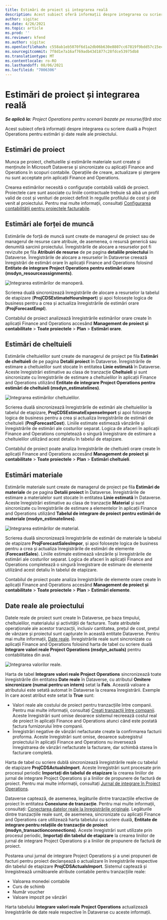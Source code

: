 ```yaml
---
title: Estimări de proiect și integrarea reală
description: Acest subiect oferă informații despre integrarea cu scriere duală a Project Operations pentru estimări și date reale ale proiectului.
author: sigitac
ms.date: 4/26/2021
ms.topic: article
ms.prod: ''
ms.reviewer: kfend
ms.author: sigitac
ms.openlocfilehash: c558ab1eb5070f6d1a2db06b630e8807cc67819f9bdd57c15ec346f484e04fe9
ms.sourcegitcommit: 7f8d1e7a16af769adb43d1877c28fdce53975db8
ms.translationtype: MT
ms.contentlocale: ro-RO
ms.lasthandoff: 08/06/2021
ms.locfileid: "7006306"
---
```

# <a name="project-estimates-and-actuals-integration"></a>Estimări de proiect și integrarea reală

_**Se aplică la:** Project Operations pentru scenarii bazate pe resurse/fără stoc_

Acest subiect oferă informații despre integrarea cu scriere duală a Project Operations pentru estimări și date reale ale proiectului.

## <a name="project-estimates"></a>Estimări de proiect

Munca pe proiect, cheltuielile și estimările materiale sunt create și menținute în Microsoft Dataverse și sincronizate cu aplicații Finance and Operations în scopuri contabile. Operațiile de creare, actualizare și ștergere nu sunt acceptate prin aplicații Finance and Operations.

Crearea estimărilor necesită o configurație contabilă validă de proiect. Proiectele care sunt asociate cu liniile contractuale trebuie să aibă un profil valid de cost și venituri de proiect definit în regulile profilului de cost și de venit al proiectului. Pentru mai multe informații, consultați [Configurarea contabilității pentru proiectele facturabile](../project-accounting/configure-accounting-billable-projects.md#configure-project-cost-and-revenue-profile-rules).

## <a name="labor-estimates"></a>Estimări ale forței de muncă

Estimările de forță de muncă sunt create de managerul de proiect sau de managerul de resurse care atribuie, de asemenea, o resursă generică sau denumită sarcinii proiectului. Înregistrările de alocare a resurselor pot fi revizuite pe fila **Atribuiri de resurse** de pe pagina **detaliile proiectului** în Dataverse. Înregistrările de alocare a resurselor în Dataverse creează înregistrări de estimări orare în aplicații Finance and Operations folosind **Entitate de integrare Project Operations pentru estimări orare (msdyn\_resourceassignments)**.

   ![Integrarea estimărilor de manoperă.](./Media/DW4LaborEstimates.png)

Scrierea duală sincronizează înregistrările de alocare a resurselor la tabelul de etapizare (**ProjCDSEstimateHoursImport**) și apoi folosește logica de business pentru a crea și actualiza înregistrările de estimări orare (**ProjForecastEmpl**).

Contabilul de proiect analizează înregistrările estimărilor orare create în aplicații Finance and Operations accesând **Management de proiect și contabilitate** > **Toate proiectele** > **Plan** > **Estimări orare**.

## <a name="expense-estimates"></a>Estimări de cheltuieli

Estimările cheltuielilor sunt create de managerul de proiect pe fila **Estimări de cheltuieli** de pe pagina **Detalii proiect** în Dataverse. Înregistrările de estimare a cheltuielilor sunt stocate în entitatea **Linie estimată** în Dataverse. Aceste înregistrări estimative au clasa de tranzacție **Cheltuieli** și sunt sincronizate cu înregistrările de estimare a cheltuielilor în aplicații Finance and Operations utilizând **Entitate de integrare Project Operations pentru estimări de cheltuieli (msdyn\_estimatelines)**.

   ![Integrarea estimărilor cheltuielilor.](./Media/DW4ExpenseEstimates.png)

Scrierea duală sincronizează înregistrările de estimări ale cheltuielilor la tabelul de etapizare, **ProjCDSEstimateExpenseImport** și apoi folosește logica de business pentru a crea și actualiza înregistrările de estimări de cheltuieli (**ProjForecastCost**). Liniile estimate estimează vânzările și înregistrările de estimări ale costurilor separat. Logica de afaceri în aplicații Finance and Operations completează o singură înregistrare de estimare a cheltuielilor utilizând acest detaliu în tabelul de etapizare.

Contabilul de proiect poate analiza înregistrările de cheltuieli orare create în aplicații Finance and Operations accesând **Management de proiect și contabilitate** > **Toate proiectele** > **Plan** > **Estimări cheltuieli**.

## <a name="material-estimates"></a>Estimări materiale

Estimările materiale sunt create de managerul de proiect pe fila **Estimări de materiale** de pe pagina **Detalii proiect** în Dataverse. Înregistrările de estimare a materialelor sunt stocate în entitatea **Linie estimată** în Dataverse. Aceste înregistrări estimative au clasa de tranzacție **Material** și sunt sincronizate cu înregistrările de estimare a elementelor în aplicații Finance and Operations utilizând **Tabelul de integrare de proiect pentru estimări de materiale (msdyn\_estimatelines)**.

   ![Integrarea estimărilor de material.](./Media/DW4MaterialEstimates.png)

Scrierea duală sincronizează înregistrările de estimări de materiale la tabelul de etapizare **ProjForecastSalesImpor**, și apoi folosește logica de business pentru a crea și actualiza înregistrările de estimări de elemente (**ForecastSales**). Liniile estimate estimează vânzările și înregistrările de estimări ale costurilor separat. Logica de afaceri în aplicații Finance and Operations completează o singură înregistrare de estimare de elemente utilizând acest detaliu în tabelul de etapizare.

Contabilul de proiect poate analiza înregistrările de elemente orare create în aplicații Finance and Operations accesând **Management de proiect și contabilitate** > **Toate proiectele** > **Plan** > **Estimări elemente**.

## <a name="project-actuals"></a>Date reale ale proiectului

Datele reale de proiect sunt create în Dataverse, pe baza timpului, cheltuielilor, materialului și activității de facturare. Toate atributele operaționale ale acestor tranzacții, inclusiv cantitatea, prețul de cost, prețul de vânzare și proiectul sunt capturate în această entitate Dataverse. Pentru mai multe informații, [Date reale](../actuals/actuals-overview.md). Înregistrările reale sunt sincronizate cu aplicații Finance and Operations folosind harta de tabel cu scriere duală **Integrare valori reale Project Operations (msdyn\_actuals)** pentru contabilitatea din aval.

   ![Integrarea valorilor reale.](./Media/DW4Actuals.png)

Harta de tabel **Integrare valori reale Project Operations** sincronizează toate înregistrările din entitatea **Date reale** în Dataverse, cu atributul **Omitere sincronizare (numai pentru un intern)** setat la **Fals**. Această valoare a atributului este setată automat în Dataverse la crearea înregistrării. Exemple în care acest atribut este setat la **True** sunt:

  - Valori reale ale costului de proiect pentru tranzacțiile între companii. Pentru mai multe informații, consultați [Creați tranzacții între companii](../project-accounting/create-intercompany-transactions.md). Aceste înregistrări sunt omise deoarece sistemul recreează costul real de proiect în aplicații Finance and Operations atunci când este postată factura furnizorului între companii.
  - Înregistrări negative de vânzări nefacturate create la confirmarea facturii proforma. Aceste înregistrări sunt omise, deoarece subregistrul proiectului în aplicații Finance and Operations nu inversează înregistrarea de vânzări nefacturate la facturare, dar schimbă starea în facturare completă.

Harta de tabel cu scriere dublă sincronizează înregistrările reale cu tabelul de etapizare **ProjCDSActualsImport**. Aceste înregistrări sunt procesate prin procesul periodic **Importați din tabelul de etapizare** la crearea liniilor de jurnal de integrare Project Operations și a liniilor de propunere de factură de proiect. Pentru mai multe informații, consultați [Jurnal de integrare în Project Operations](../project-accounting/project-operations-integration-journal.md).

Dataverse captează, de asemenea, legăturile dintre tranzacțiile efective de proiect în entitatea **Conexiune de tranzacție**. Pentru mai multe informații, consultați: [Conectarea datelor reale la înregistrările originale](../actuals/linkingactuals.md). Legăturile dintre tranzacțiile reale sunt, de asemenea, sincronizate cu aplicații Finance and Operations care utilizează harta tabelului cu scriere duală, **Entitate de integrare pentru relațiile de tranzacție de proiect (msdyn\_transactionconnections)**. Aceste înregistrări sunt utilizate prin procesul periodic, **Importați din tabelul de etapizare** la crearea liniilor de jurnal de integrare Project Operations și a liniilor de propunere de factură de proiect.

Postarea unui jurnal de integrare Project Operations și a unei propuneri de facturi pentru proiect declanșează o actualizare în înregistrările respective din tabelul de etapizare **ProjCDSActualsImport**. Sistemul captează și înregistrează următoarele atribute contabile pentru tranzacțiile reale:

- Valoarea monedei contabile
- Curs de schimb
- Număr voucher
- Valoare impozit pe vânzări

Harta tabelului **Integrare valori reale Project Operations** actualizează înregistrările de date reale respective în Dataverse cu aceste informații.
